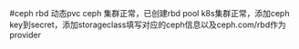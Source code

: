 #ceph rbd 动态pvc
ceph 集群正常，已创建rbd pool
k8s集群正常，添加ceph key到secret，添加storageclass填写对应的ceph信息以及ceph.com/rbd作为provider

